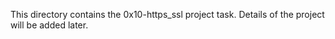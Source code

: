 This directory contains the 0x10-https_ssl project task. Details of the project will be added later.
